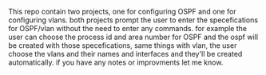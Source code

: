 This repo contain two projects, one for configuring OSPF and one for configuring vlans.
both projects prompt the user to enter the specefications for OSPF/vlan without the need to enter any commands.
for example the user can choose the process id and area number for OSPF and the ospf will be created with those specefications, same things with vlan, the user choose the vlans and their names and interfaces and they'll be created automatically.
if you have any notes or improvments let me know.
